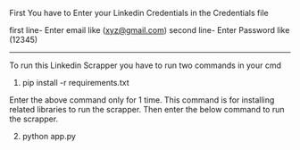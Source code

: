 First You have to Enter your Linkedin Credentials in the Credentials file 

first line- Enter email like (xyz@gmail.com)
second line- Enter Password like (12345)

---------------------------
To run this Linkedin Scrapper you have to run two commands in your cmd

1. pip install -r requirements.txt 

Enter the above command only for 1 time. This command is for installing related libraries to run the scrapper. Then enter the below command to run the scrapper.

2. python app.py
